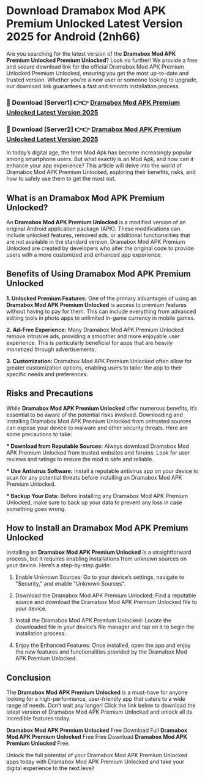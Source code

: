 # Download Dramabox Mod APK Premium Unlocked Latest Version 2025 for Android (2nh66)

Are you searching for the latest version of the <strong>Dramabox Mod APK Premium Unlocked Premium Unlocked</strong>? Look no further! We provide a free and secure download link for the official Dramabox Mod APK Premium Unlocked Premium Unlocked, ensuring you get the most up-to-date and trusted version. Whether you're a new user or someone looking to upgrade, our download link guarantees a fast and smooth installation process.


<h3>🔴 Download [Server1] 👉👉 <a href="https://appsnew.pages.dev?q=Dramabox+Mod+APK+Premium+Unlocked&ref=2RT5">Dramabox Mod APK Premium Unlocked Latest Version 2025</a></h3>

<h3>🔴 Download [Server2] 👉👉 <a href="https://appsnew.pages.dev?q=Dramabox+Mod+APK+Premium+Unlocked&ref=2RT5">Dramabox Mod APK Premium Unlocked Latest Version 2025</a></h3>


In today’s digital age, the term Mod Apk has become increasingly popular among smartphone users. But what exactly is an Mod Apk, and how can it enhance your app experience? This article will delve into the world of Dramabox Mod APK Premium Unlocked, exploring their benefits, risks, and how to safely use them to get the most out.


<h2>What is an Dramabox Mod APK Premium Unlocked?</h2>

An <strong>Dramabox Mod APK Premium Unlocked</strong> is a modified version of an original Android application package (APK). These modifications can include unlocked features, removed ads, or additional functionalities that are not available in the standard version. Dramabox Mod APK Premium Unlocked are created by developers who alter the original code to provide users with a more customized and enhanced app experience.


<h2>Benefits of Using Dramabox Mod APK Premium Unlocked</h2>

<strong> 1. Unlocked Premium Features:</strong> One of the primary advantages of using an <strong>Dramabox Mod APK Premium Unlocked</strong> is access to premium features without having to pay for them. This can include everything from advanced editing tools in photo apps to unlimited in-game currency in mobile games.

<strong> 2. Ad-Free Experience:</strong> Many Dramabox Mod APK Premium Unlocked remove intrusive ads, providing a smoother and more enjoyable user experience. This is particularly beneficial for apps that are heavily monetized through advertisements.

<strong> 3. Customization:</strong> Dramabox Mod APK Premium Unlocked often allow for greater customization options, enabling users to tailor the app to their specific needs and preferences.


<h2>Risks and Precautions</h2>

While <strong>Dramabox Mod APK Premium Unlocked</strong> offer numerous benefits, it’s essential to be aware of the potential risks involved. Downloading and installing Dramabox Mod APK Premium Unlocked from untrusted sources can expose your device to malware and other security threats. Here are some precautions to take:

<strong> * Download from Reputable Sources:</strong> Always download Dramabox Mod APK Premium Unlocked from trusted websites and forums. Look for user reviews and ratings to ensure the mod is safe and reliable.

<strong> * Use Antivirus Software:</strong> Install a reputable antivirus app on your device to scan for any potential threats before installing an Dramabox Mod APK Premium Unlocked.

<strong> * Backup Your Data:</strong> Before installing any Dramabox Mod APK Premium Unlocked, make sure to back up your data to prevent any loss in case something goes wrong.


<h2>How to Install an Dramabox Mod APK Premium Unlocked</h2>

Installing an <strong>Dramabox Mod APK Premium Unlocked</strong> is a straightforward process, but it requires enabling installations from unknown sources on your device. Here’s a step-by-step guide:

 1. Enable Unknown Sources: Go to your device’s settings, navigate to "Security," and enable "Unknown Sources".

 2. Download the Dramabox Mod APK Premium Unlocked: Find a reputable source and download the Dramabox Mod APK Premium Unlocked file to your device.

 3. Install the Dramabox Mod APK Premium Unlocked: Locate the downloaded file in your device’s file manager and tap on it to begin the installation process.

 4. Enjoy the Enhanced Features: Once installed, open the app and enjoy the new features and functionalities provided by the Dramabox Mod APK Premium Unlocked.


<h2><strong>Conclusion</strong></h2>

The <strong>Dramabox Mod APK Premium Unlocked</strong> is a must-have for anyone looking for a high-performance, user-friendly app that caters to a wide range of needs. Don’t wait any longer! Click the link below to download the latest version of Dramabox Mod APK Premium Unlocked and unlock all its incredible features today.

<strong>Dramabox Mod APK Premium Unlocked</strong> Free Download Full <strong>Dramabox Mod APK Premium Unlocked</strong> Free Free Download <strong>Dramabox Mod APK Premium Unlocked</strong> Free.

Unlock the full potential of your Dramabox Mod APK Premium Unlocked apps today with Dramabox Mod APK Premium Unlocked and take your digital experience to the next level!
